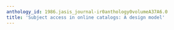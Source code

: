 ```yaml
---
anthology_id: 1986.jasis_journal-ir0anthology0volumeA37A6.0
title: 'Subject access in online catalogs: A design model'
---
```

